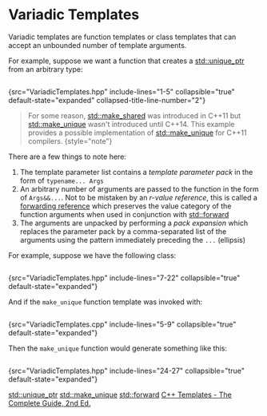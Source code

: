 # Variadic Templates

Variadic templates are function templates or class templates that can accept an unbounded number of template arguments.

For example, suppose we want a function that creates a [std::unique_ptr][unique_ptr] from an arbitrary type:

```c++
```
{src="VariadicTemplates.hpp" include-lines="1-5" collapsible="true" default-state="expanded" collapsed-title-line-number="2"}

> For some reason, [std::make_shared][make_shared] was introduced in C++11 but [std::make_unique][make_unique] wasn't introduced until C++14.
> This example provides a possible implementation of [std::make_unique][make_unique] for C++11 compilers.
{style="note"}

There are a few things to note here:

1. The template parameter list contains a _template parameter pack_ in the form of `typename... Args`
2. An arbitrary number of arguments are passed to the function in the form of `Args&&...`. Not to be mistaken by an _r-value reference_, this is called a [forwarding reference][forwarding_references] which preserves the value category of the function arguments when used in conjunction with [std::forward][forward]
3. The arguments are unpacked by performing a _pack expansion_ which replaces the parameter pack by a comma-separated list of the arguments using the pattern immediately preceding the `...` (ellipsis)

For example, suppose we have the following class:

```c++
```
{src="VariadicTemplates.hpp" include-lines="7-22" collapsible="true" default-state="expanded"}

And if the `make_unique` function template was invoked with:

```c++
```
{src="VariadicTemplates.cpp" include-lines="5-9" collapsible="true" default-state="expanded"}

Then the `make_unique` function would generate something like this:

```c++
```
{src="VariadicTemplates.hpp" include-lines="24-27" collapsible="true" default-state="expanded"}

<seealso>
    <category ref="cppreference">
        <a href="https://en.cppreference.com/w/cpp/memory/unique_ptr">std::unique_ptr</a>
        <a href="https://en.cppreference.com/w/cpp/memory/unique_ptr/make_unique">std::make_unique</a>
        <a href="https://en.cppreference.com/w/cpp/utility/forward">std::forward</a>
    </category>
    <category ref="reading">
        <a href="http://www.tmplbook.com/">C++ Templates - The Complete Guide, 2nd Ed.</a>
    </category>
</seealso>


[unique_ptr]: https://en.cppreference.com/w/cpp/memory/unique_ptr
[make_unique]: https://en.cppreference.com/w/cpp/memory/unique_ptr/make_unique
[make_shared]: https://en.cppreference.com/w/cpp/memory/shared_ptr/make_shared
[forwarding_references]: https://en.cppreference.com/w/cpp/language/reference#Forwarding_references
[forward]: https://en.cppreference.com/w/cpp/utility/forward